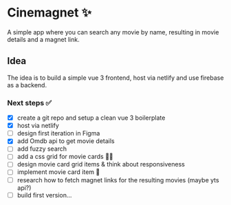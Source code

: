 # Cinemagnet ✨

A simple app where you can search any movie by name, resulting in movie details and a magnet link.

## Idea

The idea is to build a simple vue 3 frontend, host via netlify and use firebase as a backend.

### Next steps ✅

- [x] create a git repo and setup a clean vue 3 boilerplate
- [x] host via netlify
- [ ] design first iteration in Figma
- [x] add Omdb api to get movie details
- [ ] add fuzzy search
- [ ] add a css grid for movie cards 🤘🏻
- [ ] design movie card grid items & think about responsiveness
- [ ] implement movie card item 🚀
- [ ] research how to fetch magnet links for the resulting movies (maybe yts api?)
- [ ] build first version...
